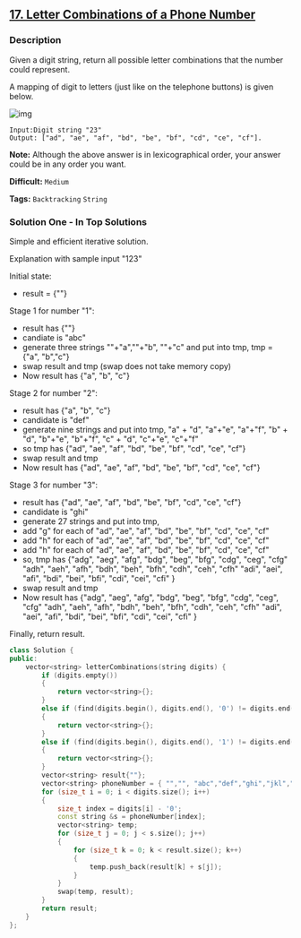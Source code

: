## [17. Letter Combinations of a Phone Number](https://leetcode.com/problems/letter-combinations-of-a-phone-number/#/description)

### Description

Given a digit string, return all possible letter combinations that the number could represent.

A mapping of digit to letters (just like on the telephone buttons) is given below.

![img](http://upload.wikimedia.org/wikipedia/commons/thumb/7/73/Telephone-keypad2.svg/200px-Telephone-keypad2.svg.png)

```
Input:Digit string "23"
Output: ["ad", "ae", "af", "bd", "be", "bf", "cd", "ce", "cf"].
```

**Note:**
Although the above answer is in lexicographical order, your answer could be in any order you want.



**Difficult:** `Medium`

**Tags:** `Backtracking` `String`



### Solution One - In Top Solutions

Simple and efficient iterative solution.

Explanation with sample input "123"

Initial state:

- result = {""}

Stage 1 for number "1":

- result has {""}
- candiate is "abc"
- generate three strings ""+"a",""+"b", ""+"c" and put into tmp,
  tmp = {"a", "b","c"}
- swap result and tmp (swap does not take memory copy)
- Now result has {"a", "b", "c"}

Stage 2 for number "2":

- result has {"a", "b", "c"}
- candidate is "def"
- generate nine strings and put into tmp,
  "a" + "d", "a"+"e", "a"+"f",
  "b" + "d", "b"+"e", "b"+"f",
  "c" + "d", "c"+"e", "c"+"f"
- so tmp has {"ad", "ae", "af", "bd", "be", "bf", "cd", "ce", "cf"}
- swap result and tmp
- Now result has {"ad", "ae", "af", "bd", "be", "bf", "cd", "ce", "cf"}

Stage 3 for number "3":

- result has {"ad", "ae", "af", "bd", "be", "bf", "cd", "ce", "cf"}
- candidate is "ghi"
- generate 27 strings and put into tmp,
- add "g" for each of "ad", "ae", "af", "bd", "be", "bf", "cd", "ce", "cf"
- add "h" for each of "ad", "ae", "af", "bd", "be", "bf", "cd", "ce", "cf"
- add "h" for each of "ad", "ae", "af", "bd", "be", "bf", "cd", "ce", "cf"
- so, tmp has
  {"adg", "aeg", "afg", "bdg", "beg", "bfg", "cdg", "ceg", "cfg"
  "adh", "aeh", "afh", "bdh", "beh", "bfh", "cdh", "ceh", "cfh"
  "adi", "aei", "afi", "bdi", "bei", "bfi", "cdi", "cei", "cfi" }
- swap result and tmp
- Now result has
  {"adg", "aeg", "afg", "bdg", "beg", "bfg", "cdg", "ceg", "cfg"
  "adh", "aeh", "afh", "bdh", "beh", "bfh", "cdh", "ceh", "cfh"
  "adi", "aei", "afi", "bdi", "bei", "bfi", "cdi", "cei", "cfi" }

Finally, return result.

```c++
class Solution {
public:
    vector<string> letterCombinations(string digits) {
        if (digits.empty())
        {
            return vector<string>{};
        }
        else if (find(digits.begin(), digits.end(), '0') != digits.end())
        {
            return vector<string>{};
        }
        else if (find(digits.begin(), digits.end(), '1') != digits.end())
        {
            return vector<string>{};
        }
        vector<string> result{""};
        vector<string> phoneNumber = { "","", "abc","def","ghi","jkl","mno","pqrs","tuv","wxyz" };
        for (size_t i = 0; i < digits.size(); i++)
        {
            size_t index = digits[i] - '0';
            const string &s = phoneNumber[index];
            vector<string> temp;
            for (size_t j = 0; j < s.size(); j++)
            {
                for (size_t k = 0; k < result.size(); k++)
                {
                    temp.push_back(result[k] + s[j]);
                }
            }
            swap(temp, result);
        }
        return result;
    }
};
```



